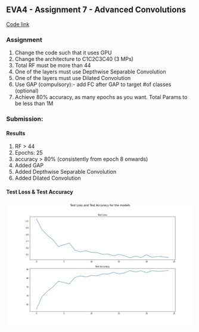 ## EVA4 - Assignment 7 - Advanced Convolutions
[Code link](https://github.com/aswa09/EVA-4/blob/master/S7/EVA4_S7.ipynb)
### Assignment

1. Change the code such that it uses GPU
2. Change the architecture to C1C2C3C40 (3 MPs)
3. Total RF must be more than 44
4. One of the layers must use Depthwise Separable Convolution
5. One of the layers must use Dilated Convolution
6. Use GAP (compulsory):- add FC after GAP to target #of classes (optional)
7. Achieve 80% accuracy, as many epochs as you want. Total Params to be less than 1M

### Submission:

#### Results

1. RF > 44
2. Epochs: 25
3. accuracy > 80% (consistently from epoch 8 onwards)
4. Added GAP
5. Added Depthwise Separable Convolution
6. Added Dilated Convolution

#### Test Loss & Test Accuracy
<img src="https://github.com/aswa09/EVA-4/blob/master/S7/acc_vs_loss_s7.jpg">
